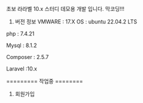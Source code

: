초보 라라벨 10.x 스터디 데모용 개발 입니다. 막코딩!!!

1. 버전 정보
VMWARE : 17.X
OS : ubuntu 22.04.2 LTS

php : 7.4.21

Mysql : 8.1.2

Composer : 2.5.7

Laravel :10.x

========= 작업중 ========
1. 회원가입
